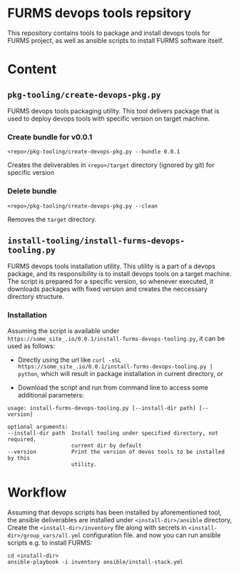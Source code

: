 # FURMS devops tools repsitory
This repository contains tools to package and install devops tools for FURMS project, as well as ansible scripts to install FURMS software itself.

# Content

## `pkg-tooling/create-devops-pkg.py`
FURMS devops tools packaging utility. This tool delivers package that is used to deploy devops tools with specific version on target machine.

### Create bundle for v0.0.1
    <repo>/pkg-tooling/create-devops-pkg.py --bundle 0.0.1
Creates the deliverables in `<repo>/target` directory (ignored by git) for specific version

### Delete bundle
    <repo>/pkg-tooling/create-devops-pkg.py --clean
Removes the `target` directory.


## `install-tooling/install-furms-devops-tooling.py`
FURMS devops tools installation utility. This utility is a part of a devops package, and its responsibility is to install
devops tools on a target machine. The script is prepared for a specific version, so whenever executed, it downloads packages
with fixed version and creates the neccessary directory structure.

### Installation
Assuming the script is available under `https://some_site_.io/0.0.1/install-furms-devops-tooling.py`, it can be used as follows:

* Directly using the url like `curl -sSL https://some_site_.io/0.0.1/install-furms-devops-tooling.py | python`, which will result in
package installation in current directory, or

* Download the script and run from command line to access some additional parameters:
```
usage: install-furms-devops-tooling.py [--install-dir path] [--version]

optional arguments:
--install-dir path  Install tooling under specified directory, not required,
                    current dir by default
--version           Print the version of devos tools to be installed by this
                    utility.
```

# Workflow
Assuming that devops scripts has been installed by aforementioned tool, the ansible deliverables are installed under `<install-dir>/ansible` directory,
Create the `<install-dir>/inventory` file along with secrets in `<install-dir>/group_vars/all.yml` configuration file. 
and now you can run ansible scripts e.g. to install FURMS:
```
cd <install-dir>
ansible-playbook -i inventory ansible/install-stack.yml 
```